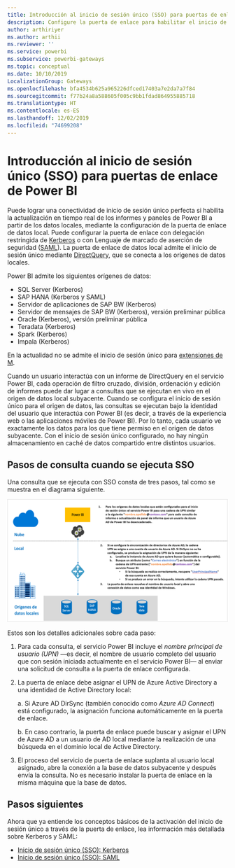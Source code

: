 ```yaml
---
title: Introducción al inicio de sesión único (SSO) para puertas de enlace de Power BI
description: Configure la puerta de enlace para habilitar el inicio de sesión único (SSO) desde Power BI a orígenes de datos locales.
author: arthiriyer
ms.author: arthii
ms.reviewer: ''
ms.service: powerbi
ms.subservice: powerbi-gateways
ms.topic: conceptual
ms.date: 10/10/2019
LocalizationGroup: Gateways
ms.openlocfilehash: bfa4534b625a965226dfced17403a7e2da7a7f84
ms.sourcegitcommit: f77b24a8a588605f005c9bb1fdad864955885718
ms.translationtype: HT
ms.contentlocale: es-ES
ms.lasthandoff: 12/02/2019
ms.locfileid: "74699208"
---
```

# <a name="overview-of-single-sign-on-sso-for-gateways-in-power-bi"></a>Introducción al inicio de sesión único (SSO) para puertas de enlace de Power BI

Puede lograr una conectividad de inicio de sesión único perfecta si habilita la actualización en tiempo real de los informes y paneles de Power BI a partir de los datos locales, mediante la configuración de la puerta de enlace de datos local. Puede configurar la puerta de enlace con delegación restringida de [Kerberos](service-gateway-sso-kerberos.md) o con Lenguaje de marcado de aserción de seguridad ([SAML](service-gateway-sso-saml.md)). La puerta de enlace de datos local admite el inicio de sesión único mediante [DirectQuery](desktop-directquery-about.md), que se conecta a los orígenes de datos locales.

Power BI admite los siguientes orígenes de datos:

* SQL Server (Kerberos)
* SAP HANA (Kerberos y SAML)
* Servidor de aplicaciones de SAP BW (Kerberos)
* Servidor de mensajes de SAP BW (Kerberos), versión preliminar pública
* Oracle (Kerberos), versión preliminar pública
* Teradata (Kerberos)
* Spark (Kerberos)
* Impala (Kerberos)

En la actualidad no se admite el inicio de sesión único para [extensiones de M](https://github.com/microsoft/DataConnectors/blob/master/docs/m-extensions.md).

Cuando un usuario interactúa con un informe de DirectQuery en el servicio Power BI, cada operación de filtro cruzado, división, ordenación y edición de informes puede dar lugar a consultas que se ejecutan en vivo en el origen de datos local subyacente. Cuando se configura el inicio de sesión único para el origen de datos, las consultas se ejecutan bajo la identidad del usuario que interactúa con Power BI (es decir, a través de la experiencia web o las aplicaciones móviles de Power BI). Por lo tanto, cada usuario ve exactamente los datos para los que tiene permiso en el origen de datos subyacente. Con el inicio de sesión único configurado, no hay ningún almacenamiento en caché de datos compartido entre distintos usuarios.

## <a name="query-steps-when-running-sso"></a>Pasos de consulta cuando se ejecuta SSO

Una consulta que se ejecuta con SSO consta de tres pasos, tal como se muestra en el diagrama siguiente.

![Pasos de consulta de SSO](media/service-gateway-sso-overview/sso-query-steps.png)

Estos son los detalles adicionales sobre cada paso:

1. Para cada consulta, el servicio Power BI incluye el *nombre principal de usuario (UPN)* —es decir, el nombre de usuario completo del usuario que con sesión iniciada actualmente en el servicio Power BI— al enviar una solicitud de consulta a la puerta de enlace configurada.

2. La puerta de enlace debe asignar el UPN de Azure Active Directory a una identidad de Active Directory local:

   a. Si Azure AD DirSync (también conocido como *Azure AD Connect*) está configurado, la asignación funciona automáticamente en la puerta de enlace.

   b.  En caso contrario, la puerta de enlace puede buscar y asignar el UPN de Azure AD a un usuario de AD local mediante la realización de una búsqueda en el dominio local de Active Directory.

3. El proceso del servicio de puerta de enlace suplanta al usuario local asignado, abre la conexión a la base de datos subyacente y después envía la consulta. No es necesario instalar la puerta de enlace en la misma máquina que la base de datos.

## <a name="next-steps"></a>Pasos siguientes

Ahora que ya entiende los conceptos básicos de la activación del inicio de sesión único a través de la puerta de enlace, lea información más detallada sobre Kerberos y SAML:

* [Inicio de sesión único (SSO): Kerberos](service-gateway-sso-kerberos.md)
* [Inicio de sesión único (SSO): SAML](service-gateway-sso-saml.md)
